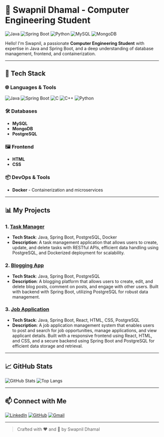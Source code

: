 # 🚀 Swapnil Dhamal - Computer Engineering Student

![Java](https://img.shields.io/badge/Java-ED8B00?style=for-the-badge&logo=java&logoColor=white)
![Spring Boot](https://img.shields.io/badge/Spring%20Boot-6DB33F?style=for-the-badge&logo=springboot&logoColor=white)
![Python](https://img.shields.io/badge/Python-FFD43B?style=for-the-badge&logo=python&logoColor=blue)
![MySQL](https://img.shields.io/badge/MySQL-4479A1?style=for-the-badge&logo=mysql&logoColor=white)
![MongoDB](https://img.shields.io/badge/MongoDB-4EA94B?style=for-the-badge&logo=mongodb&logoColor=white)

Hello! I'm Swapnil, a passionate **Computer Engineering Student** with expertise in Java and Spring Boot, and a deep understanding of database management, frontend, and containerization.

---

## 🔧 Tech Stack

### 🌐 Languages & Tools
![Java](https://img.shields.io/badge/Java-ED8B00?style=flat&logo=java&logoColor=white)
![Spring Boot](https://img.shields.io/badge/Spring%20Boot-6DB33F?style=flat&logo=springboot&logoColor=white)
![C](https://img.shields.io/badge/C-00599C?style=flat&logo=c&logoColor=white)
![C++](https://img.shields.io/badge/C++-00599C?style=flat&logo=cplusplus&logoColor=white)
![Python](https://img.shields.io/badge/Python-FFD43B?style=flat&logo=python&logoColor=blue)

### 🛠️ Databases
- **MySQL**
- **MongoDB**
- **PostgreSQL**

### 🖼️ Frontend
- **HTML**
- **CSS**

### 📦 DevOps & Tools
- **Docker** - Containerization and microservices

---

## 📊 My Projects

### 1. **[Task Manager](https://github.com/Swapnil-Dhamal/Task-Manager)**
   - **Tech Stack**: Java, Spring Boot, PostgreSQL, Docker
   - **Description**: A task management application that allows users to create, update, and delete tasks with RESTful APIs, efficient data handling using PostgreSQL, and Dockerized deployment for scalability.


### 2. **[Blogging App](https://github.com/Swapnil-Dhamal/Blogging-App)**
   - **Tech Stack**: Java, Spring Boot, PostgreSQL
   - **Description**: A blogging platform that allows users to create, edit, and delete blog posts, comment on posts, and engage with other users. Built with backend with Spring Boot, utilizing PostgreSQL for 
       robust data management.

### 3. **[Job Application](https://github.com/Swapnil-Dhamal/JobApp)**
   - **Tech Stack**: Java, Spring Boot, React, HTML, CSS, PostgreSQL
   - **Description**: A job application management system that enables users to post and search for job opportunities, manage applications, and view applicant details. Built with a responsive frontend using 
     React, HTML, and CSS, and a secure backend using Spring Boot and PostgreSQL for efficient data storage and retrieval.



---

## 📈 GitHub Stats

![GitHub Stats](https://github-readme-stats.vercel.app/api?username=Swapnil-Dhamal&show_icons=true&theme=radical)
![Top Langs](https://github-readme-stats.vercel.app/api/top-langs/?username=Swapnil-Dhamal&layout=compact&theme=radical)

---

## 📫 Connect with Me
[![LinkedIn](https://img.shields.io/badge/LinkedIn-0077B5?style=for-the-badge&logo=linkedin&logoColor=white)](https://www.linkedin.com/in/swapnil-dhamal-915735291)
[![GitHub](https://img.shields.io/badge/GitHub-181717?style=for-the-badge&logo=github&logoColor=white)](https://github.com/Swapnil-Dhamal)
[![Gmail](https://img.shields.io/badge/Gmail-D14836?style=for-the-badge&logo=gmail&logoColor=white)](mailto:swapnildhamal58@@gmail.com)

---

> Crafted with ❤️ and 🚀 by Swapnil Dhamal
